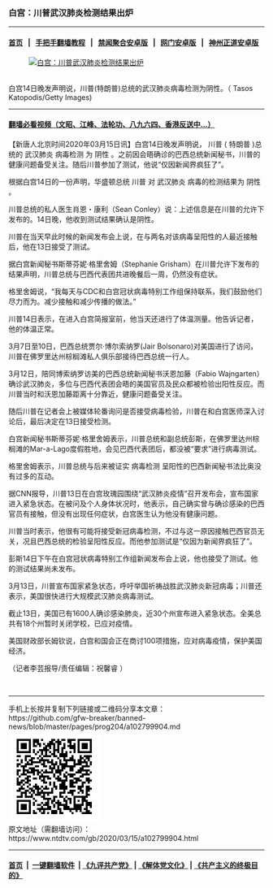 ### 白宫：川普武汉肺炎检测结果出炉
------------------------

#### [首页](https://github.com/gfw-breaker/banned-news/blob/master/README.md) &nbsp;&nbsp;|&nbsp;&nbsp; [手把手翻墙教程](https://github.com/gfw-breaker/guides/wiki) &nbsp;&nbsp;|&nbsp;&nbsp; [禁闻聚合安卓版](https://github.com/gfw-breaker/bn-android) &nbsp;&nbsp;|&nbsp;&nbsp; [网门安卓版](https://github.com/oGate2/oGate) &nbsp;&nbsp;|&nbsp;&nbsp; [神州正道安卓版](https://github.com/SzzdOgate/update) 



<div><div class="featured_image">
 <a href="https://i.ntdtv.com/assets/uploads/2020/03/Tasos-KatopodisGetty-Images.jpg" target="_blank">
  <figure>
   <img alt="白宫：川普武汉肺炎检测结果出炉" src="https://i.ntdtv.com/assets/uploads/2020/03/Tasos-KatopodisGetty-Images-800x450.jpg"/>
  </figure><br/>
 </a>
 <span class="caption">
  白宫14日晚发声明说，川普(特朗普)总统的武汉肺炎病毒检测为阴性。（ Tasos Katopodis/Getty Images)
 </span>
</div>
</div><hr/>

#### [翻墙必看视频（文昭、江峰、法轮功、八九六四、香港反送中...）](https://github.com/gfw-breaker/banned-news/blob/master/pages/link3.md)

<div><div class="post_content" itemprop="articleBody">
 <p>
  【新唐人北京时间2020年03月15日讯】白宫14日晚发声明说，
  <ok href="https://www.ntdtv.com/gb/川普.htm">
   川普
  </ok>
  (
  <ok href="https://www.ntdtv.com/gb/特朗普.htm">
   特朗普
  </ok>
  )总统的
  <ok href="https://www.ntdtv.com/gb/武汉肺炎.htm">
   武汉肺炎
  </ok>
  <ok href="https://www.ntdtv.com/gb/病毒检测.htm">
   病毒检测
  </ok>
  为
  <ok href="https://www.ntdtv.com/gb/阴性.htm">
   阴性
  </ok>
  。之前因会晤确诊的巴西总统新闻秘书，川普的健康问题备受关注。随后川普参加了测试，他说“仅因新闻界疯狂了”。
 </p>
 <p>
  根据白宫14日的一份声明，华盛顿总统
  <ok href="https://www.ntdtv.com/gb/川普.htm">
   川普
  </ok>
  对
  <ok href="https://www.ntdtv.com/gb/武汉肺炎.htm">
   武汉肺炎
  </ok>
  病毒的检测结果为
  <ok href="https://www.ntdtv.com/gb/阴性.htm">
   阴性
  </ok>
  。
 </p>
 <p>
  川普总统的私人医生肖恩・康利（Sean Conley）说：上述信息是在川普的允许下发布的。14日晚，他收到测试结果确认是阴性。
 </p>
 <p>
  川普在当天早此时候的新闻发布会上说，在与两名对该病毒呈阳性的人最近接触后，他在13日接受了测试。
 </p>
 <p>
  据白宫新闻秘书斯蒂芬妮·格里舍姆（Stephanie Grisham）在川普允许下发布的结果声明，川普总统与巴西代表团共进晚餐后一周，仍然没有症状。
 </p>
 <p>
  格里舍姆说，“我每天与CDC和白宫冠状病毒特别工作组保持联系，我们鼓励他们尽力而为。减少接触和减少传播的做法。”
 </p>
 <p>
  川普14日表示，在进入白宫简报室前，他当天还进行了体温测量。他告诉记者，他的体温正常。
 </p>
 <p>
  3月7日至10日，巴西总统贾尔·博尔索纳罗(Jair Bolsonaro)对美国进行了访问，川普在佛罗里达州棕榈滩私人俱乐部接待巴西总统一行人。
 </p>
 <p>
  3月12日，陪同博索纳罗访美的巴西总统新闻秘书沃恩加藤（Fabio Wajngarten）确诊武汉肺炎，多位与巴西代表团会晤的美国官员及民众都被检验出阳性反应。而川普当时和沃恩加藤距离十分靠近，健康问题备受关注。
 </p>
 <p>
  随后川普在记者会上被媒体轮番询问是否接受病毒检验，川普在和白宫医师深入讨论后，最后决定在13日接受检测。
 </p>
 <p>
  白宫新闻秘书斯蒂芬妮·格里舍姆表示，川普总统和副总统彭斯，在佛罗里达州棕榈滩的Mar-a-Lago度假胜地，会见巴西代表团后，都没被“要求”进行病毒测试。
 </p>
 <p>
  格里舍姆表示，川普总统与后来被证实
  <ok href="https://www.ntdtv.com/gb/病毒检测.htm">
   病毒检测
  </ok>
  呈阳性的巴西新闻秘书法比奥没有过多的互动。
 </p>
 <p>
  据CNN报导，川普13日在白宫玫瑰园围绕“武汉肺炎疫情”召开发布会，宣布国家进入紧急状态。在被问及个人身体状况时，他表示，自己确实曾与确诊感染的巴西官员有接触，但没有出现任何症状，白宫医生认为他没有健康问题。
 </p>
 <p>
  川普当时表示，他很有可能将接受新冠病毒检测，不过与这一原因接触巴西官员无关，况且巴西总统的检验呈阳性反应。而他参加测试是“仅因为新闻界疯狂了”。
 </p>
 <p>
  彭斯14日下午在白宫冠状病毒特别工作组新闻发布会上说，他也接受了测试。他的测试结果尚未发布。
 </p>
 <p>
  3月13日，川普宣布国家紧急状态，呼吁举国祈祷战胜武汉肺炎新冠病毒；川普还表示，美国很快进行大规模武汉肺炎病毒测试。
 </p>
 <p>
  截止13日，美国已有1600人确诊感染肺炎，近30个州宣布进入紧急状态。全美总共有18个州暂时关闭学校，已应对疫情。
 </p>
 <p>
  美国财政部长姆钦说，白宫和国会正在商讨100项措施，应对病毒疫情，保护美国经济。
 </p>
 <p>
  （记者李芸报导/责任编辑：祝馨睿 ）
 </p>
 <p>
  ​
 </p>
 <div class="single_ad">
 </div>
</div>
</div>
<hr/>
手机上长按并复制下列链接或二维码分享本文章：<br/>
https://github.com/gfw-breaker/banned-news/blob/master/pages/prog204/a102799904.md <br/>
<a href='https://github.com/gfw-breaker/banned-news/blob/master/pages/prog204/a102799904.md'><img src='https://github.com/gfw-breaker/banned-news/blob/master/pages/prog204/a102799904.md.png'/></a> <br/>
原文地址（需翻墙访问）：https://www.ntdtv.com/gb/2020/03/15/a102799904.html


------------------------
#### [首页](https://github.com/gfw-breaker/banned-news/blob/master/README.md) &nbsp;|&nbsp; [一键翻墙软件](https://github.com/gfw-breaker/nogfw/blob/master/README.md) &nbsp;| [《九评共产党》](https://github.com/gfw-breaker/9ping.md/blob/master/README.md#九评之一评共产党是什么) | [《解体党文化》](https://github.com/gfw-breaker/jtdwh.md/blob/master/README.md) | [《共产主义的终极目的》](https://github.com/gfw-breaker/gczydzjmd.md/blob/master/README.md)


<img src='http://gfw-breaker.win/banned-news/pages/prog204/a102799904.md' width='0px' height='0px'/>